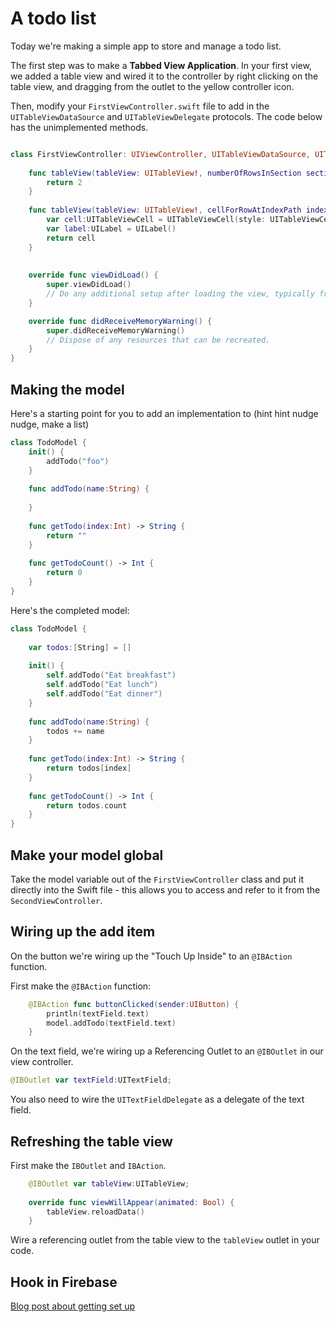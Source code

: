 # A todo list

Today we're making a simple app to store and manage a todo list.

The first step was to make a **Tabbed View Application**. In your first view, we added a table view and wired it to the controller by right clicking on the table view, and dragging from the outlet to the yellow controller icon.

Then, modify your `FirstViewController.swift` file to add in the `UITableViewDataSource` and `UITableViewDelegate` protocols. The code below has the unimplemented methods.
```swift

class FirstViewController: UIViewController, UITableViewDataSource, UITableViewDelegate {
    
    func tableView(tableView: UITableView!, numberOfRowsInSection section: Int) -> Int {
        return 2
    }
    
    func tableView(tableView: UITableView!, cellForRowAtIndexPath indexPath: NSIndexPath!) -> UITableViewCell! {
        var cell:UITableViewCell = UITableViewCell(style: UITableViewCellStyle.Default, reuseIdentifier: "")
        var label:UILabel = UILabel()
        return cell
    }
    
    
    override func viewDidLoad() {
        super.viewDidLoad()
        // Do any additional setup after loading the view, typically from a nib.
    }

    override func didReceiveMemoryWarning() {
        super.didReceiveMemoryWarning()
        // Dispose of any resources that can be recreated.
    }
}
```

## Making the model

Here's a starting point for you to add an implementation to (hint hint nudge nudge, make a list)
```swift
class TodoModel {
    init() {
        addTodo("foo")
    }
    
    func addTodo(name:String) {
        
    }
    
    func getTodo(index:Int) -> String {
        return ""
    }
    
    func getTodoCount() -> Int {
        return 0
    }
}
```

Here's the completed model:
```swift
class TodoModel {
    
    var todos:[String] = []
    
    init() {
        self.addTodo("Eat breakfast")
        self.addTodo("Eat lunch")
        self.addTodo("Eat dinner")
    }
    
    func addTodo(name:String) {
        todos += name
    }
    
    func getTodo(index:Int) -> String {
        return todos[index]
    }
    
    func getTodoCount() -> Int {
        return todos.count
    }
}
```

## Make your model global

Take the model variable out of the `FirstViewController` class and put it directly into the Swift file - this allows you to access and refer to it from the `SecondViewController`.

## Wiring up the add item

On the button we're wiring up the "Touch Up Inside" to an `@IBAction` function.

First make the `@IBAction` function:
```swift
    @IBAction func buttonClicked(sender:UIButton) {
        println(textField.text)
        model.addTodo(textField.text)
    }
```

On the text field, we're wiring up a Referencing Outlet to an `@IBOutlet` in our view controller.
```swift
@IBOutlet var textField:UITextField;
```

You also need to wire the `UITextFieldDelegate` as a delegate of the text field.

## Refreshing the table view

First make the `IBOutlet` and `IBAction`.
```swift
    @IBOutlet var tableView:UITableView;
    
    override func viewWillAppear(animated: Bool) {
        tableView.reloadData()
    }
```

Wire a referencing outlet from the table view to the `tableView` outlet in your code.

## Hook in Firebase

[Blog post about getting set up](http://drex.svbtle.com/writing-a-swift-app-with-firebase)
